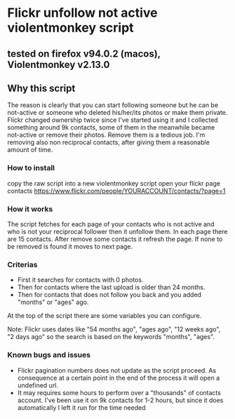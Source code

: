 # Flickr unfollow not active violentmonkey script
## tested on firefox v94.0.2 (macos), Violentmonkey v2.13.0

## Why this script
The reason is clearly that you can start following someone but he can be not-active or someone who deleted his/her/its photos or make them private. 
Flickr changed ownership twice since I've started using it and I collected something around 9k contacts, some of them in the meanwhile became not-active or remove their photos. Remove them is a tedious job.
I'm removing also non reciprocal contacts, after giving them a reasonable amount of time.

### How to install
copy the raw script into a new violentmonkey script
open your flickr page contacts https://www.flickr.com/people/YOURACCOUNT/contacts/?page=1

### How it works
The script fetches for each page of your contacts who is not active and who is not your reciprocal follower then it unfollow them.
In each page there are 15 contacts.
After remove some contacts it refresh the page.
If none to be removed is found it moves to next page.

### Criterias
 - First it searches for contacts with 0 photos.
 - Then for contacts where the last upload is older than 24 months.
 - Then for contacts that does not follow you back and you added "months" or "ages" ago. 

At the top of the script there are some variables you can configure.

Note: Flickr uses dates like "54 months ago", "ages ago", "12 weeks ago", "2 days ago" so the search is based on the keywords "months", "ages".

### Known bugs and issues
 - Flickr pagination numbers does not update as the script proceed. As consequence at a certain point in the end of the process it will open a undefined url. 
 - It may requires some hours to perform over a "thousands" of contacts account. I've been use it on 9k contacts for 1-2 hours, but since it does automatically I left it run for the time needed
